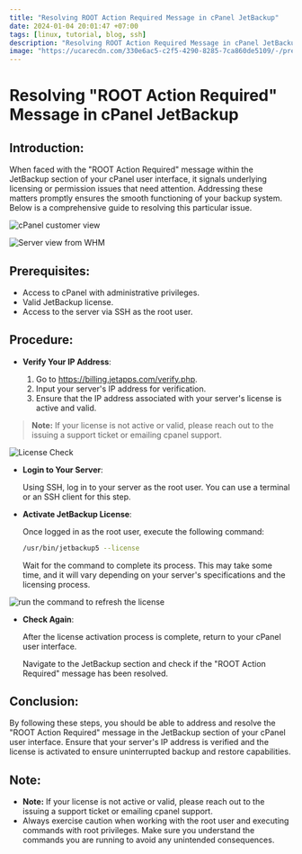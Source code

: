 ```yaml
---
title: "Resolving ROOT Action Required Message in cPanel JetBackup"
date: 2024-01-04 20:01:47 +07:00
tags: [linux, tutorial, blog, ssh]
description: "Resolving ROOT Action Required Message in cPanel JetBackup"
image: "https://ucarecdn.com/330e6ac5-c2f5-4290-8285-7ca860de5109/-/preview/500x500/-/quality/smart/-/format/auto/"
---
```


# Resolving "ROOT Action Required" Message in cPanel JetBackup

## **Introduction:**

When faced with the "ROOT Action Required" message within the JetBackup section of your cPanel user interface, it signals underlying licensing or permission issues that need attention. Addressing these matters promptly ensures the smooth functioning of your backup system. Below is a comprehensive guide to resolving this particular issue.

 ![cPanel customer view](https://ucarecdn.com/d9a2dd9c-aa9a-4e6c-92f0-01ae197342c4/-/preview/500x500/-/quality/smart/-/format/auto/ " =538x173")


 ![Server view from WHM](https://ucarecdn.com/c32174a3-2483-4ee5-b191-aad2b7568228/-/preview/500x500/-/quality/smart/-/format/auto/ " =538x220")

## **Prerequisites:**

* Access to cPanel with administrative privileges.
* Valid JetBackup license.
* Access to the server via SSH as the root user.


## **Procedure:**


-  **Verify Your IP Address**:

   
   1. Go to <https://billing.jetapps.com/verify.php>. 
   2. Input your server's IP address for verification. 
   3. Ensure that the IP address associated with your server's license is active and valid.

> **Note:** If your license is not active or valid, please reach out to the issuing a support ticket or emailing cpanel support.


 ![License Check](https://ucarecdn.com/22e19f11-1e7f-46b1-aaf7-b12efbed19d8/-/preview/500x500/-/quality/smart/-/format/auto/ " =538x319")


-  **Login to Your Server**:

   Using SSH, log in to your server as the root user. You can use a terminal or an SSH client for this step.
-  **Activate JetBackup License**:

   Once logged in as the root user, execute the following command:

   ```bash
   /usr/bin/jetbackup5 --license
   ```

   Wait for the command to complete its process. This may take some time, and it will vary depending on your server's specifications and the licensing process.

 ![run the command to refresh the license](https://ucarecdn.com/c7f1aa4a-43fa-464c-88e2-9e4188cc42f1/-/preview/500x500/-/quality/smart/-/format/auto/)


-  **Check Again**:

   After the license activation process is complete, return to your cPanel user interface.

   Navigate to the JetBackup section and check if the "ROOT Action Required" message has been resolved.


## **Conclusion:**

By following these steps, you should be able to address and resolve the "ROOT Action Required" message in the JetBackup section of your cPanel user interface. Ensure that your server's IP address is verified and the license is activated to ensure uninterrupted backup and restore capabilities.


## **Note:**

* **Note:** If your license is not active or valid, please reach out to the issuing a support ticket or emailing cpanel support.
* Always exercise caution when working with the root user and executing commands with root privileges. Make sure you understand the commands you are running to avoid any unintended consequences.
